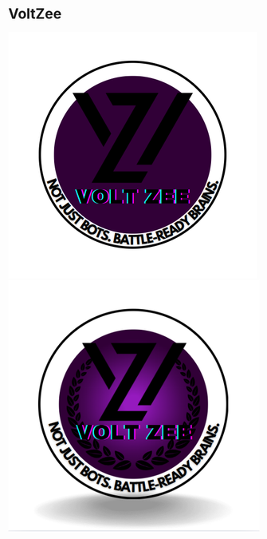 # VoltZee
![Team Logo](https://github.com/Volt-Zee/WRO-Future-Engineer_volt-Zee/blob/16c4e55c3521c5d656a7622198a781e0a65f8976/volt%20zee%20logo.PNG)
![Team](https://github.com/Volt-Zee/WRO-Future-Engineer_volt-Zee/blob/8594af7497d7c3f139067675b363d67e492abf7c/Capture.PNG)
